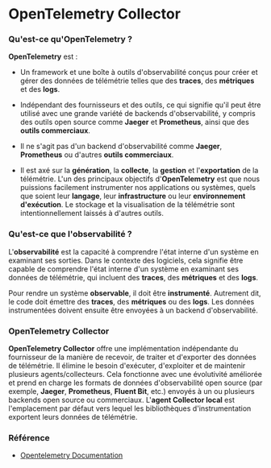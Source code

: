 # OpenTelemetry Collector

### Qu'est-ce qu'OpenTelemetry ?

**OpenTelemetry** est :

- Un framework et une boîte à outils d'observabilité conçus pour créer et gérer des données de télémétrie telles que des **traces**, des **métriques** et des **logs**.

- Indépendant des fournisseurs et des outils, ce qui signifie qu'il peut être utilisé avec une grande variété de backends d'observabilité, y compris des outils open source comme **Jaeger** et **Prometheus**, ainsi que des **outils commerciaux**.

- Il ne s'agit pas d'un backend d'observabilité comme **Jaeger**, **Prometheus** ou d'autres **outils commerciaux**.

- Il est axé sur la **génération**, la **collecte**, la **gestion** et l'**exportation** de la télémétrie. L'un des principaux objectifs d'**OpenTelemetry** est que nous puissions facilement instrumenter nos applications ou systèmes, quels que soient leur **langage**, leur **infrastructure** ou leur **environnement d'exécution**. Le stockage et la visualisation de la télémétrie sont intentionnellement laissés à d'autres outils.

### Qu'est-ce que l'observabilité ?

L'**observabilité** est la capacité à comprendre l'état interne d'un système en examinant ses sorties. Dans le contexte des logiciels, cela signifie être capable de comprendre l'état interne d'un système en examinant ses données de télémétrie, qui incluent des **traces**, des **métriques** et des **logs**.

Pour rendre un système **observable**, il doit être **instrumenté**. Autrement dit, le code doit émettre des **traces**, des **métriques** ou des **logs**. Les données instrumentées doivent ensuite être envoyées à un backend d'observabilité.

### OpenTelemetry Collector

**OpenTelemetry Collector** offre une implémentation indépendante du fournisseur de la manière de recevoir, de traiter et d'exporter des données de télémétrie. Il élimine le besoin d'exécuter, d'exploiter et de maintenir plusieurs agents/collecteurs. Cela fonctionne avec une évolutivité améliorée et prend en charge les formats de données d'observabilité open source (par exemple, **Jaeger**, **Prometheus**, **Fluent Bit**, etc.) envoyés à un ou plusieurs backends open source ou commerciaux. L'**agent Collector local** est l'emplacement par défaut vers lequel les bibliothèques d'instrumentation exportent leurs données de télémétrie.

### Référence

- [Opentelemetry Documentation](https://opentelemetry.io/docs)